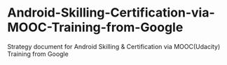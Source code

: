 # Android-Skilling-Certification-via-MOOC-Training-from-Google
Strategy document for Android Skilling &amp; Certification via MOOC(Udacity) Training from Google
